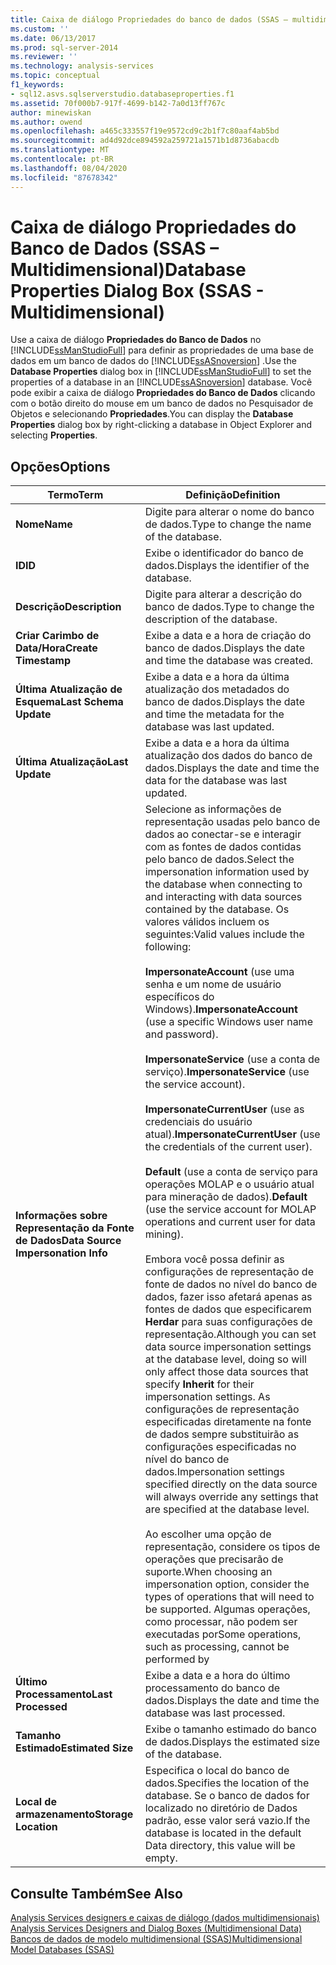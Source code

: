```yaml
---
title: Caixa de diálogo Propriedades do banco de dados (SSAS – multidimensional) | Microsoft Docs
ms.custom: ''
ms.date: 06/13/2017
ms.prod: sql-server-2014
ms.reviewer: ''
ms.technology: analysis-services
ms.topic: conceptual
f1_keywords:
- sql12.asvs.sqlserverstudio.databaseproperties.f1
ms.assetid: 70f000b7-917f-4699-b142-7a0d13ff767c
author: minewiskan
ms.author: owend
ms.openlocfilehash: a465c333557f19e9572cd9c2b1f7c80aaf4ab5bd
ms.sourcegitcommit: ad4d92dce894592a259721a1571b1d8736abacdb
ms.translationtype: MT
ms.contentlocale: pt-BR
ms.lasthandoff: 08/04/2020
ms.locfileid: "87678342"
---
```

# <a name="database-properties-dialog-box-ssas---multidimensional"></a><span data-ttu-id="ba3a6-102">Caixa de diálogo Propriedades do Banco de Dados (SSAS – Multidimensional)</span><span class="sxs-lookup"><span data-stu-id="ba3a6-102">Database Properties Dialog Box (SSAS - Multidimensional)</span></span>
  <span data-ttu-id="ba3a6-103">Use a caixa de diálogo **Propriedades do Banco de Dados** no [!INCLUDE[ssManStudioFull](../includes/ssmanstudiofull-md.md)] para definir as propriedades de uma base de dados em um banco de dados do [!INCLUDE[ssASnoversion](../includes/ssasnoversion-md.md)] .</span><span class="sxs-lookup"><span data-stu-id="ba3a6-103">Use the **Database Properties** dialog box in [!INCLUDE[ssManStudioFull](../includes/ssmanstudiofull-md.md)] to set the properties of a database in an [!INCLUDE[ssASnoversion](../includes/ssasnoversion-md.md)] database.</span></span> <span data-ttu-id="ba3a6-104">Você pode exibir a caixa de diálogo **Propriedades do Banco de Dados** clicando com o botão direito do mouse em um banco de dados no Pesquisador de Objetos e selecionando **Propriedades**.</span><span class="sxs-lookup"><span data-stu-id="ba3a6-104">You can display the **Database Properties** dialog box by right-clicking a database in Object Explorer and selecting **Properties**.</span></span>  
  
## <a name="options"></a><span data-ttu-id="ba3a6-105">Opções</span><span class="sxs-lookup"><span data-stu-id="ba3a6-105">Options</span></span>  
  
|<span data-ttu-id="ba3a6-106">Termo</span><span class="sxs-lookup"><span data-stu-id="ba3a6-106">Term</span></span>|<span data-ttu-id="ba3a6-107">Definição</span><span class="sxs-lookup"><span data-stu-id="ba3a6-107">Definition</span></span>|  
|----------|----------------|  
|<span data-ttu-id="ba3a6-108">**Nome**</span><span class="sxs-lookup"><span data-stu-id="ba3a6-108">**Name**</span></span>|<span data-ttu-id="ba3a6-109">Digite para alterar o nome do banco de dados.</span><span class="sxs-lookup"><span data-stu-id="ba3a6-109">Type to change the name of the database.</span></span>|  
|<span data-ttu-id="ba3a6-110">**ID**</span><span class="sxs-lookup"><span data-stu-id="ba3a6-110">**ID**</span></span>|<span data-ttu-id="ba3a6-111">Exibe o identificador do banco de dados.</span><span class="sxs-lookup"><span data-stu-id="ba3a6-111">Displays the identifier of the database.</span></span>|  
|<span data-ttu-id="ba3a6-112">**Descrição**</span><span class="sxs-lookup"><span data-stu-id="ba3a6-112">**Description**</span></span>|<span data-ttu-id="ba3a6-113">Digite para alterar a descrição do banco de dados.</span><span class="sxs-lookup"><span data-stu-id="ba3a6-113">Type to change the description of the database.</span></span>|  
|<span data-ttu-id="ba3a6-114">**Criar Carimbo de Data/Hora**</span><span class="sxs-lookup"><span data-stu-id="ba3a6-114">**Create Timestamp**</span></span>|<span data-ttu-id="ba3a6-115">Exibe a data e a hora de criação do banco de dados.</span><span class="sxs-lookup"><span data-stu-id="ba3a6-115">Displays the date and time the database was created.</span></span>|  
|<span data-ttu-id="ba3a6-116">**Última Atualização de Esquema**</span><span class="sxs-lookup"><span data-stu-id="ba3a6-116">**Last Schema Update**</span></span>|<span data-ttu-id="ba3a6-117">Exibe a data e a hora da última atualização dos metadados do banco de dados.</span><span class="sxs-lookup"><span data-stu-id="ba3a6-117">Displays the date and time the metadata for the database was last updated.</span></span>|  
|<span data-ttu-id="ba3a6-118">**Última Atualização**</span><span class="sxs-lookup"><span data-stu-id="ba3a6-118">**Last Update**</span></span>|<span data-ttu-id="ba3a6-119">Exibe a data e a hora da última atualização dos dados do banco de dados.</span><span class="sxs-lookup"><span data-stu-id="ba3a6-119">Displays the date and time the data for the database was last updated.</span></span>|  
|<span data-ttu-id="ba3a6-120">**Informações sobre Representação da Fonte de Dados**</span><span class="sxs-lookup"><span data-stu-id="ba3a6-120">**Data Source Impersonation Info**</span></span>|<span data-ttu-id="ba3a6-121">Selecione as informações de representação usadas pelo banco de dados ao conectar-se e interagir com as fontes de dados contidas pelo banco de dados.</span><span class="sxs-lookup"><span data-stu-id="ba3a6-121">Select the impersonation information used by the database when connecting to and interacting with data sources contained by the database.</span></span> <span data-ttu-id="ba3a6-122">Os valores válidos incluem os seguintes:</span><span class="sxs-lookup"><span data-stu-id="ba3a6-122">Valid values include the following:</span></span><br /><br /> <span data-ttu-id="ba3a6-123">**ImpersonateAccount** (use uma senha e um nome de usuário específicos do Windows).</span><span class="sxs-lookup"><span data-stu-id="ba3a6-123">**ImpersonateAccount** (use a specific Windows user name and password).</span></span><br /><br /> <span data-ttu-id="ba3a6-124">**ImpersonateService** (use a conta de serviço).</span><span class="sxs-lookup"><span data-stu-id="ba3a6-124">**ImpersonateService** (use the service account).</span></span><br /><br /> <span data-ttu-id="ba3a6-125">**ImpersonateCurrentUser** (use as credenciais do usuário atual).</span><span class="sxs-lookup"><span data-stu-id="ba3a6-125">**ImpersonateCurrentUser** (use the credentials of the current user).</span></span><br /><br /> <span data-ttu-id="ba3a6-126">**Default** (use a conta de serviço para operações MOLAP e o usuário atual para mineração de dados).</span><span class="sxs-lookup"><span data-stu-id="ba3a6-126">**Default** (use the service account for MOLAP operations and current user for data mining).</span></span><br /><br /> <span data-ttu-id="ba3a6-127">Embora você possa definir as configurações de representação de fonte de dados no nível do banco de dados, fazer isso afetará apenas as fontes de dados que especificarem **Herdar** para suas configurações de representação.</span><span class="sxs-lookup"><span data-stu-id="ba3a6-127">Although you can set data source impersonation settings at the database level, doing so will only affect those data sources that specify **Inherit** for their impersonation settings.</span></span> <span data-ttu-id="ba3a6-128">As configurações de representação especificadas diretamente na fonte de dados sempre substituirão as configurações especificadas no nível do banco de dados.</span><span class="sxs-lookup"><span data-stu-id="ba3a6-128">Impersonation settings specified directly on the data source will always override any settings that are specified at the database level.</span></span><br /><br /> <span data-ttu-id="ba3a6-129">Ao escolher uma opção de representação, considere os tipos de operações que precisarão de suporte.</span><span class="sxs-lookup"><span data-stu-id="ba3a6-129">When choosing an impersonation option, consider the types of operations that will need to be supported.</span></span> <span data-ttu-id="ba3a6-130">Algumas operações, como processar, não podem ser executadas por</span><span class="sxs-lookup"><span data-stu-id="ba3a6-130">Some operations, such as processing, cannot be performed by</span></span>|  
|<span data-ttu-id="ba3a6-131">**Último Processamento**</span><span class="sxs-lookup"><span data-stu-id="ba3a6-131">**Last Processed**</span></span>|<span data-ttu-id="ba3a6-132">Exibe a data e a hora do último processamento do banco de dados.</span><span class="sxs-lookup"><span data-stu-id="ba3a6-132">Displays the date and time the database was last processed.</span></span>|  
|<span data-ttu-id="ba3a6-133">**Tamanho Estimado**</span><span class="sxs-lookup"><span data-stu-id="ba3a6-133">**Estimated Size**</span></span>|<span data-ttu-id="ba3a6-134">Exibe o tamanho estimado do banco de dados.</span><span class="sxs-lookup"><span data-stu-id="ba3a6-134">Displays the estimated size of the database.</span></span>|  
|<span data-ttu-id="ba3a6-135">**Local de armazenamento**</span><span class="sxs-lookup"><span data-stu-id="ba3a6-135">**Storage Location**</span></span>|<span data-ttu-id="ba3a6-136">Especifica o local do banco de dados.</span><span class="sxs-lookup"><span data-stu-id="ba3a6-136">Specifies the location of the database.</span></span> <span data-ttu-id="ba3a6-137">Se o banco de dados for localizado no diretório de Dados padrão, esse valor será vazio.</span><span class="sxs-lookup"><span data-stu-id="ba3a6-137">If the database is located in the default Data directory, this value will be empty.</span></span>|  
  
## <a name="see-also"></a><span data-ttu-id="ba3a6-138">Consulte Também</span><span class="sxs-lookup"><span data-stu-id="ba3a6-138">See Also</span></span>  
 <span data-ttu-id="ba3a6-139">[Analysis Services designers e caixas de diálogo &#40;dados multidimensionais&#41;](analysis-services-designers-and-dialog-boxes-multidimensional-data.md) </span><span class="sxs-lookup"><span data-stu-id="ba3a6-139">[Analysis Services Designers and Dialog Boxes &#40;Multidimensional Data&#41;](analysis-services-designers-and-dialog-boxes-multidimensional-data.md) </span></span>  
 [<span data-ttu-id="ba3a6-140">Bancos de dados de modelo multidimensional &#40;SSAS&#41;</span><span class="sxs-lookup"><span data-stu-id="ba3a6-140">Multidimensional Model Databases &#40;SSAS&#41;</span></span>](multidimensional-models/multidimensional-model-databases-ssas.md)  
  
  
